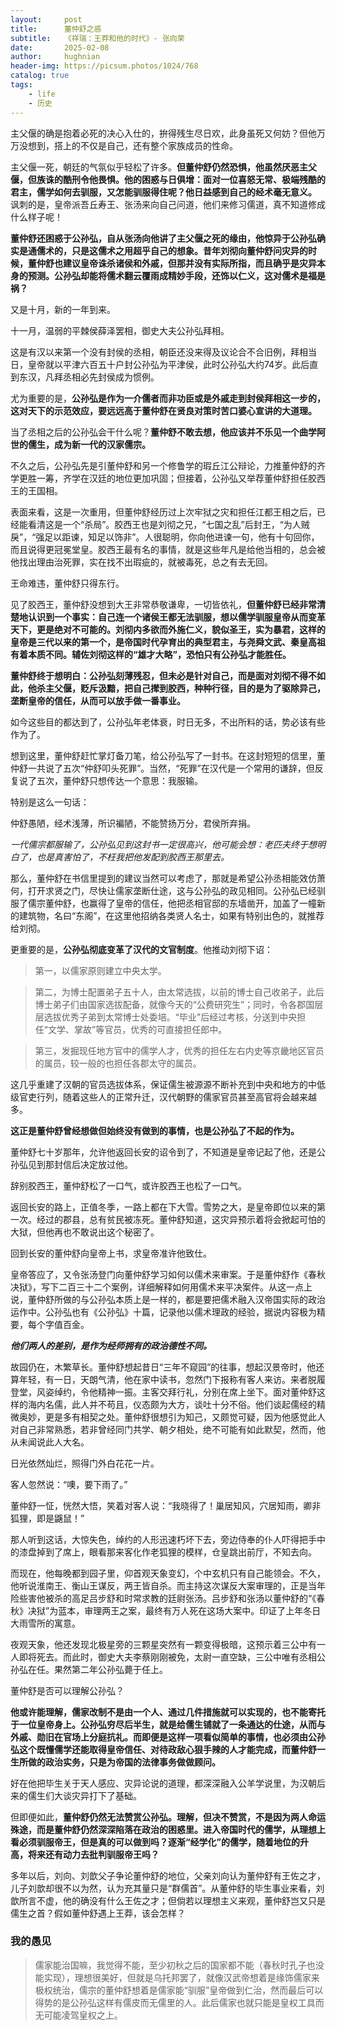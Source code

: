 ```yaml
---
layout:     post
title:      董仲舒之惑
subtitle:   《祥瑞：王莽和他的时代》- 张向荣
date:       2025-02-08
author:     hughnian
header-img: https://picsum.photos/1024/768
catalog: true
tags:
    - life
    - 历史
---
```


主父偃的确是抱着必死的决心入仕的，拚得残生尽日欢，此身虽死又何妨？但他万万没想到，搭上的不仅是自己，还有整个家族成员的性命。

主父偃一死，朝廷的气氛似乎轻松了许多。**但董仲舒仍然恐惧，他虽然厌恶主父偃，但族诛的酷刑令他畏惧。他的困惑与日俱增：面对一位喜怒无常、极端残酷的君主，儒学如何去驯服，又怎能驯服得住呢？他日益感到自己的经术毫无意义。** 讽刺的是，皇帝派吾丘寿王、张汤来向自己问道，他们来修习儒道，真不知道修成什么样子呢！

**董仲舒还困惑于公孙弘，自从张汤向他讲了主父偃之死的缘由，他惊异于公孙弘确实是通儒术的，只是这儒术之用超乎自己的想象。昔年刘彻向董仲舒问灾异的时候，董仲舒也建议皇帝诛杀诸侯和外戚，但那并没有实际所指，而且确乎是灾异本身的预测。公孙弘却能将儒术翻云覆雨成精妙手段，还饰以仁义，这对儒术是福是祸？**

又是十月，新的一年到来。

十一月，温弱的平棘侯薛泽罢相，御史大夫公孙弘拜相。

这是有汉以来第一个没有封侯的丞相，朝臣还没来得及议论合不合旧例，拜相当日，皇帝就以平津六百五十户封公孙弘为平津侯，此时公孙弘大约74岁。此后直到东汉，凡拜丞相必先封侯成为惯例。

尤为重要的是，**公孙弘是作为一介儒者而非功臣或是外戚走到封侯拜相这一步的，这对天下的示范效应，要远远高于董仲舒在贤良对策时苦口婆心宣讲的大道理。**

当了丞相之后的公孙弘会干什么呢？**董仲舒不敢去想，他应该并不乐见一个曲学阿世的儒生，成为新一代的汉家儒宗。**

不久之后，公孙弘先是引董仲舒和另一个修鲁学的瑕丘江公辩论，力推董仲舒的齐学更胜一筹，齐学在汉廷的地位更加巩固；但接着，公孙弘又举荐董仲舒担任胶西王的王国相。

表面来看，这是一次重用，但董仲舒经历过上次牢狱之灾和担任江都王相之后，已经能看清这是一个“杀局”。胶西王也是刘彻之兄，“七国之乱”后封王，“为人贼戾”，“强足以距谏，知足以饰非”。人很聪明，你向他进谏一句，他有十句回你，而且说得更冠冕堂皇。胶西王最有名的事情，就是这些年凡是给他当相的，总会被他找出理由治死罪，实在找不出瑕疵的，就被毒死，总之有去无回。

王命难违，董仲舒只得东行。

见了胶西王，董仲舒没想到大王非常恭敬谦卑，一切皆依礼，**但董仲舒已经非常清楚地认识到一个事实：自己连一个诸侯王都无法驯服，想以儒学驯服皇帝从而变革天下，更是绝对不可能的。刘彻内多欲而外施仁义，貌似圣王，实为暴君，这样的皇帝是三代以来的第一个，是帝国时代孕育出的典型君主，与尧舜文武、秦皇高祖有着本质不同。辅佐刘彻这样的“雄才大略”，恐怕只有公孙弘才能胜任。**

**董仲舒终于想明白：公孙弘刻薄残忍，但未必是针对自己，而是面对刘彻不得不如此，他杀主父偃，贬斥汲黯，把自己撵到胶西，种种行径，目的是为了驱除异己，垄断皇帝的信任，从而可以放手做一番事业。**

如今这些目的都达到了，公孙弘年老体衰，时日无多，不出所料的话，势必该有些作为了。

想到这里，董仲舒赶忙掌灯备刀笔，给公孙弘写了一封书。在这封短短的信里，董仲舒一共说了五次“仲舒叩头死罪”。当然，“死罪”在汉代是一个常用的谦辞，但反复说了五次，董仲舒只想传达一个意思：我服输。

特别是这么一句话：

仲舒愚陋，经术浅薄，所识褊陋，不能赞扬万分，君侯所弃捐。

*一代儒宗都服输了，公孙弘见到这封书一定很高兴，他可能会想：老匹夫终于想明白了，也是真害怕了，不枉我把他发配到胶西王那里去。*

那么，董仲舒在书信里提到的建议当然可以考虑了，那就是希望公孙丞相能效仿萧何，打开求贤之门，尽快让儒家垄断仕途，这与公孙弘的政见相同。公孙弘已经驯服了儒宗董仲舒，也赢得了皇帝的信任，他把丞相官邸的东墙凿开，加盖了一幢新的建筑物，名曰“东阁”，在这里他招纳各类贤人名士，如果有特别出色的，就推荐给刘彻。

更重要的是，**公孙弘彻底变革了汉代的文官制度**。他推动刘彻下诏：

>第一，以儒家原则建立中央太学。

>第二，为博士配置弟子五十人，由太常选拔，以前的博士自己收弟子，此后博士弟子们由国家选拔配备，就像今天的“公费研究生”；同时，令各郡国层层选拔优秀子弟到太常博士处委培。“毕业”后经过考核，分送到中央担任“文学、掌故”等官员，优秀的可直接担任郎中。

>第三，发掘现任地方官中的儒学人才，优秀的担任左右内史等京畿地区官员的属员，较一般的也担任各郡太守的属员。

这几乎重建了汉朝的官员选拔体系，保证儒生被源源不断补充到中央和地方的中低级官吏行列，随着这些人的正常升迁，汉代朝野的儒家官员甚至高官将会越来越多。

**这正是董仲舒曾经想做但始终没有做到的事情，也是公孙弘了不起的作为。**

董仲舒七十岁那年，允许他返回长安的诏令到了，不知道是皇帝记起了他，还是公孙弘见到那封信后决定放过他。

辞别胶西王，董仲舒松了一口气，或许胶西王也松了一口气。

返回长安的路上，正值冬季，一路上都在下大雪。雪势之大，是皇帝即位以来的第一次。经过的郡县，总有贫民被冻死。董仲舒知道，这灾异预示着将会掀起可怕的大狱，但他再也不敢说出这个秘密了。

回到长安的董仲舒向皇帝上书，求皇帝准许他致仕。

皇帝答应了，又令张汤登门向董仲舒学习如何以儒术来审案。于是董仲舒作《春秋决狱》，写下二百三十二个案例，详细解释如何用儒术来平决案件。从这一点上说，董仲舒所做的与公孙弘本质上是一样的，都是要把儒术融入汉帝国实际的政治运作中。公孙弘也有《公孙弘》十篇，记录他以儒术理政的经验，据说内容极为精要，每个字值百金。

***他们两人的差别，是作为经师拥有的政治德性不同。***

故园仍在，木繁草长。董仲舒想起昔日“三年不窥园”的往事，想起汉景帝时，他还算年轻，有一日，天朗气清，他在家中读书，忽然门下报称有客人来访。来者脱履登堂，风姿绰约，令他精神一振。主客交拜行礼，分别在席上坐下。面对董仲舒这样的海内名儒，此人并不苟且，仪态颇为大方，谈吐十分不俗。他们谈起儒经的精微奥妙，更是多有相契之处。董仲舒很想引为知己，又颇觉可疑，因为他感觉此人对自己非常熟悉，若非曾经同门共学、朝夕相处，绝不可能有如此默契，然而，他从未闻说此人大名。

日光依然灿烂，照得门外白花花一片。

客人忽然说：“噢，要下雨了。”

董仲舒一怔，恍然大悟，笑着对客人说：“我晓得了！巢居知风，穴居知雨，卿非狐狸，即是鼷鼠！”

那人听到这话，大惊失色，绰约的人形迅速朽坏下去，旁边侍奉的仆人吓得把手中的漆盘掉到了席上，眼看那来客化作老狐狸的模样，仓皇跳出前厅，不知去向。

而现在，他每晚都到园子里，仰首观天象变幻，个中玄机只有自己能领会。不久，他听说淮南王、衡山王谋反，两王皆自杀。而主持这次谋反大案审理的，正是当年险些害他被杀的高足吕步舒和时常求教的廷尉张汤。吕步舒和张汤以董仲舒的“《春秋》决狱”为蓝本，审理两王之案，最终有万人死在这场大案中。印证了上年冬日大雨雪所的寓意。

夜观天象，他还发现北极星旁的三颗星突然有一颗变得极暗，这预示着三公中有一人即将死去。而此时，御史大夫李蔡刚刚被免，太尉一直空缺，三公中唯有丞相公孙弘在任。果然第二年公孙弘薨于任上。

董仲舒是否可以理解公孙弘？

**他或许能理解，儒家改制不是由一个人、通过几件措施就可以实现的，也不能寄托于一位皇帝身上。公孙弘穷尽后半生，就是给儒生铺就了一条通达的仕途，从而与外戚、勋旧在官场上分庭抗礼。而即便是这样一项看似简单的事情，也必须由公孙弘这个既懂儒学还能取得皇帝信任、对待政敌心狠手辣的人才能完成，而董仲舒一生所做的政治实务，只是为帝国的法律事务做做顾问。**

好在他把毕生关于天人感应、灾异论说的道理，都深深融入公羊学说里，为汉朝后来的儒生们大谈灾异打下了基础。

但即便如此，**董仲舒仍然无法赞赏公孙弘。理解，但决不赞赏，不是因为两人命运殊途，而是董仲舒仍然深深陷落在政治的困惑里。进入帝国时代的儒学，从理想上看必须驯服帝王，但是真的可以做到吗？逐渐“经学化”的儒学，随着地位的升高，将来还有动力去批判驯服帝王吗？**

多年以后，刘向、刘歆父子争论董仲舒的地位，父亲刘向认为董仲舒有王佐之才，儿子刘歆却很不以为然，认为充其量只是“群儒首”。从董仲舒的毕生事业来看，刘歆所言不虚，他的确没有什么王佐之才；但倘若以理想主义来观，董仲舒岂又只是儒生之首？假如董仲舒遇上王莽，该会怎样？ 

### 我的愚见
>儒家能治国嘛，我觉得不能，至少初秋之后的国家都不能（春秋时孔子也没能实现），理想很美好，但就是乌托邦罢了，就像汉武帝想着是缘饰儒家来极权统治，儒宗的董仲舒想着是儒家能“驯服”皇帝做到仁治，然而最后可以得势的是公孙弘这样有儒皮而无儒里的人。此后儒家也就只能是皇权工具而无可能凌驾皇权之上。
